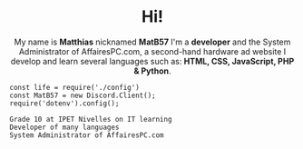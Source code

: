 <h1 align="center">Hi!</h1>
<p align="center">My name is <b>Matthias</b> nicknamed <b>MatB57</b>
I'm a <b>developer</b> and the System Administrator of AffairesPC.com, a second-hand hardware ad website
I develop and learn several languages such as: <b>HTML, CSS, JavaScript, PHP & Python</b>.</p>

```
const life = require('./config')
const MatB57 = new Discord.Client();
require('dotenv').config();

Grade 10 at IPET Nivelles on IT learning
Developer of many languages
System Administrator of AffairesPC.com
```

